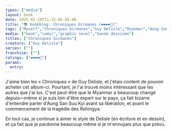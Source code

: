 ```yaml
---
types: ["media"]
layout: book
date: 2025-02-19T21:15:05-05:00
title: "📚 bookblog: Chroniques birmanes (❤️❤️❤️❤️🖤)"
tags: ["Myself","Chroniques birmanes","Guy Delisle","Myanmar","Aung San Syu Kii"]
media: ["book","comic","graphic novel","bande dessinée"]
titles: ["Chroniques birmanes"]
creators: ["Guy Delisle"]
series: [""]
franchise: [""]
ratings: ["❤️❤️❤️❤️🖤"]
params:
  entry: 
---
```


J'aime bien les « Chroniques » de Guy Delisle, et j'étais content de pouvoir acheter cet album-ci. Pourtant, je l'ai trouvé moins intéressant que les autres que j'ai lus. C'est peut-être que le Myanmar a beaucoup changé depuis—même si je suis loin d'être expert sur le pays, ça fait bizarre d'entendre parler d'Aung San Suu Kyi avant sa libération, et avant le commencement de la tragédie des Rohingya.

En tout cas, je continue à aimer le style de Delisle (en écriture et en dessin), et ça fait que je pardonne beaucoup même si je m'ennuyais plus que prévu.
